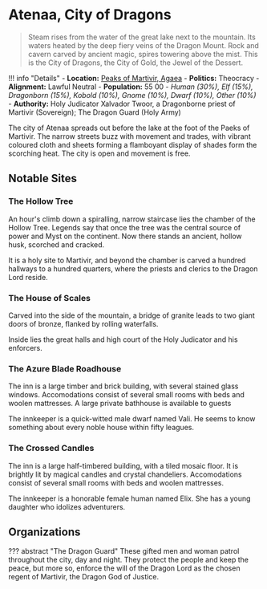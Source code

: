 # Atenaa, City of Dragons
> Steam rises from the water of the great lake next to the mountain.  Its waters heated by the deep fiery veins of the Dragon Mount. Rock and cavern carved by ancient magic, spires towering above the mist.  This is the City of Dragons, the City of Gold, the Jewel of the Dessert.

!!! info "Details"
    - **Location:** [Peaks of Martivir, Agaea](../../../realms/agaea#peaks-of-martivir)
    - **Politics:** Theocracy
    - **Alignment:** Lawful Neutral
    - **Population:** 55 00 - _Human (30%), Elf (15%), Dragonborn (15%), Kobold (10%), Gnome (10%), Dwarf (10%), Other (10%)_
    - **Authority:** Holy Judicator Xalvador Twoor, a Dragonborne priest of Martivir (Sovereign); The Dragon Guard (Holy Army)

The city of Atenaa spreads out before the lake at the foot of the Paeks of Martivir. The narrow streets buzz with movement and trades, with vibrant coloured cloth and sheets forming a flamboyant display of shades form the scorching heat. The city is open and movement is free.

## Notable Sites

### The Hollow Tree
An hour's climb down a spiralling, narrow staircase lies the chamber of the Hollow Tree.  Legends say that once the tree was the central source of power and Myst on the continent.  Now there stands an ancient, hollow husk, scorched and cracked.

It is a holy site to Martivir, and beyond the chamber is carved a hundred hallways to a hundred quarters, where the priests and clerics to the Dragon Lord reside.

### The House of Scales
Carved into the side of the mountain, a bridge of granite leads to two giant doors of bronze, flanked by rolling waterfalls.

Inside lies the great halls and high court of the Holy Judicator and his enforcers.

### The Azure Blade Roadhouse
The inn is a large timber and brick building, with several stained glass windows. Accomodations consist of several small rooms with beds and woolen mattresses. A large private bathhouse is available to guests

The innkeeper is a quick-witted male dwarf named Vali. He seems to know something about every noble house within fifty leagues.

### The Crossed Candles
The inn is a large half-timbered building, with a tiled mosaic floor. It is brightly lit by magical candles and crystal chandeliers. Accomodations consist of several small rooms with beds and woolen mattresses.

The innkeeper is a honorable female human named Elix. She has a young daughter who idolizes adventurers.

## Organizations

??? abstract "The Dragon Guard"
    These gifted men and woman patrol throughout the city, day and night.  They protect the people and keep the peace, but more so, enforce the will of the Dragon Lord as the chosen regent of Martivir, the Dragon God of Justice.